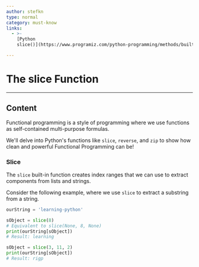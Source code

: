 ```yaml
---
author: stefkn
type: normal
category: must-know
links:
  - >-
    [Python
    slice()](https://www.programiz.com/python-programming/methods/built-in/slice){website}

---
```


# The slice Function


---

## Content

Functional programming is a style of programming where we use functions as self-contained multi-purpose formulas.

We'll delve into Python's functions like `slice`, `reverse`, and `zip` to show how clean and powerful Functional Programming can be!

### Slice

The `slice` built-in function creates index ranges that we can use to extract components from lists and strings.

Consider the following example, where we use `slice` to extract a substring from a string.

```python
ourString = 'learning-python'

sObject = slice(8)
# Equivalent to slice(None, 8, None)
print(ourString[sObject])
# Result: learning

sObject = slice(3, 11, 2)
print(ourString[sObject])
# Result: rigp
```